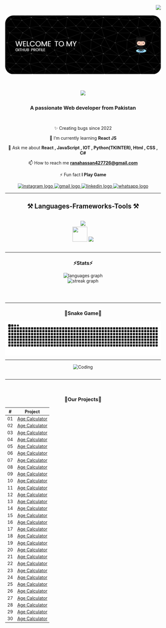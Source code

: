 <img align='right' src="https://visitor-badge.laobi.icu/badge?page_id=hassan42772.hassan42772&"  /><br/><br/>
![logo](https://github.com/hassan42772/hassan42772/blob/main/123.png)


<h1 align="center">
    <img src="https://readme-typing-svg.herokuapp.com/?font=Righteous&size=35&center=true&vCenter=true&width=500&height=70&duration=4000&lines=Hi+There!+👋;+I'm+Rana+Hassan!;" />
</h1>

<h3 align="center">A passionate Web developer from Pakistan</h3>

<br/>

<div align="center">
 
✨ Creating bugs since 2022
 
 🌱 I’m currently learning **React JS**

💬 Ask me about **React , JavaScript , IOT , Python(TKINTER), Html , CSS , C#**

📫 How to reach me **ranahassan427726@gmail.com**

⚡ Fun fact **I Play Game**

 </div>
 
<div align="center"> 
   <a href="https://www.instagram.com/ranahassan7485/" target="_blank">
    <img src="https://img.shields.io/static/v1?message=Instagram&logo=instagram&label=&color=E4405F&logoColor=white&labelColor=&style=for-the-badge" height="35" alt="instagram logo"  />
  </a>
  <a href="ranahassan427726@gmail.com" target="_blank">
    <img src="https://img.shields.io/static/v1?message=Gmail&logo=gmail&label=&color=D14836&logoColor=white&labelColor=&style=for-the-badge" height="35" alt="gmail logo"  />
  </a>
  <a href="https://www.linkedin.com/in/rana-hassan-99b850298/" target="_blank">
    <img src="https://img.shields.io/static/v1?message=LinkedIn&logo=linkedin&label=&color=0077B5&logoColor=white&labelColor=&style=for-the-badge" height="35" alt="linkedin logo"  />
  </a>
  <a href="https://wa.me/+923136064985" target="_blank">
    <img src="https://img.shields.io/static/v1?message=Whatsapp&logo=whatsapp&label=&color=25D366&logoColor=white&labelColor=&style=for-the-badge" height="35" alt="whatsapp logo"  />
  </a>
  
</div>

 <hr/>
 
<h2 align="center">⚒️ Languages-Frameworks-Tools ⚒️</h2>
<br/>
<div align="center">
<img src="https://skillicons.dev/icons?i=react,bootstrap,html,css,vscode,github,sublime,visualstudio,pycharm,cpp" /></br>
<img src="https://cdn.jsdelivr.net/gh/devicons/devicon/icons/csharp/csharp-original.svg" width="48" height="48"/> 



<img src="https://skillicons.dev/icons?i=python,javascript,firebase,mysql,arduino" />

</div>

<br/>
<hr/>

<h3 align="center">⚡Stats⚡</h3>



<div align="center">

  <img src="https://github-readme-stats.vercel.app/api/top-langs?username=hassan42772&locale=en&hide_title=false&layout=compact&card_width=320&langs_count=5&theme=react&hide_border=false" height="190" alt="languages graph"  />
</div>

<div align="center">
  <img src="https://streak-stats.demolab.com?user=hassan42772&locale=en&mode=daily&theme=react&hide_border=false&border_radius=5&order=3" height="220" alt="streak graph"  />
</div>

<br/><br/>

<hr/>
<h3 align="center">🐍Snake Game🐍</h3>
<img align='center' src="https://raw.githubusercontent.com/hassan42772/hassan42772/output/snake.svg" alt="Snake animation" />
<hr/>
<div align="center">
 <img  alt="Coding" width="800" height="450" src="https://camo.githubusercontent.com/2024b4acc66429c1d1dfbe6bcfbe35897f5d939da3522d35922057296eeaf7e6/68747470733a2f2f63646e2e6472696262626c652e636f6d2f75736572732f323133313939332f73637265656e73686f74732f343934383733362f74686f75676874776f726b732d6769665f6472696262626c652e676966">
  <br>


  <br/>
</div>
<hr/>

<br/>
<h3 align="center">🐍Our Projects🐍</h3>

<div align="center">



|  #  | Project                                                                                                                                                                                    
| :-: | --------------------------------------------------------------------------------------------------------------------------- 
| 01  | [Age Calculator                                                           ](https://github.com/hassan42772/JavaScript_projects/tree/main/Age_calculator)  
| 02  | [Age Calculator](https://github.com/hassan42772/JavaScript_projects/tree/main/Age_calculator)  
| 03  | [Age Calculator](https://github.com/hassan42772/JavaScript_projects/tree/main/Age_calculator)  
| 04  | [Age Calculator](https://github.com/hassan42772/JavaScript_projects/tree/main/Age_calculator)  
| 05  | [Age Calculator](https://github.com/hassan42772/JavaScript_projects/tree/main/Age_calculator)  
| 06  | [Age Calculator](https://github.com/hassan42772/JavaScript_projects/tree/main/Age_calculator)  
| 07  | [Age Calculator](https://github.com/hassan42772/JavaScript_projects/tree/main/Age_calculator)  
| 08  | [Age Calculator](https://github.com/hassan42772/JavaScript_projects/tree/main/Age_calculator)  
| 09  | [Age Calculator](https://github.com/hassan42772/JavaScript_projects/tree/main/Age_calculator)  
| 10  | [Age Calculator](https://github.com/hassan42772/JavaScript_projects/tree/main/Age_calculator)  
| 11  | [Age Calculator](https://github.com/hassan42772/JavaScript_projects/tree/main/Age_calculator)  
| 12  | [Age Calculator](https://github.com/hassan42772/JavaScript_projects/tree/main/Age_calculator)  
| 13  | [Age Calculator](https://github.com/hassan42772/JavaScript_projects/tree/main/Age_calculator)  
| 14  | [Age Calculator](https://github.com/hassan42772/JavaScript_projects/tree/main/Age_calculator)  
| 15  | [Age Calculator](https://github.com/hassan42772/JavaScript_projects/tree/main/Age_calculator)  
| 16  | [Age Calculator](https://github.com/hassan42772/JavaScript_projects/tree/main/Age_calculator)  
| 17  | [Age Calculator](https://github.com/hassan42772/JavaScript_projects/tree/main/Age_calculator)  
| 18  | [Age Calculator](https://github.com/hassan42772/JavaScript_projects/tree/main/Age_calculator)  
| 19  | [Age Calculator](https://github.com/hassan42772/JavaScript_projects/tree/main/Age_calculator)  
| 20  | [Age Calculator](https://github.com/hassan42772/JavaScript_projects/tree/main/Age_calculator)  
| 21  | [Age Calculator](https://github.com/hassan42772/JavaScript_projects/tree/main/Age_calculator)  
| 22  | [Age Calculator](https://github.com/hassan42772/JavaScript_projects/tree/main/Age_calculator)  
| 23  | [Age Calculator](https://github.com/hassan42772/JavaScript_projects/tree/main/Age_calculator)  
| 24  | [Age Calculator](https://github.com/hassan42772/JavaScript_projects/tree/main/Age_calculator)  
| 25  | [Age Calculator](https://github.com/hassan42772/JavaScript_projects/tree/main/Age_calculator)                               
| 26  | [Age Calculator](https://github.com/hassan42772/JavaScript_projects/tree/main/Age_calculator)  
| 27  | [Age Calculator](https://github.com/hassan42772/JavaScript_projects/tree/main/Age_calculator)  
| 28  | [Age Calculator](https://github.com/hassan42772/JavaScript_projects/tree/main/Age_calculator)  
| 29  | [Age Calculator](https://github.com/hassan42772/JavaScript_projects/tree/main/Age_calculator)  
| 30  | [Age Calculator](https://github.com/hassan42772/JavaScript_projects/tree/main/Age_calculator)                    



</div>


